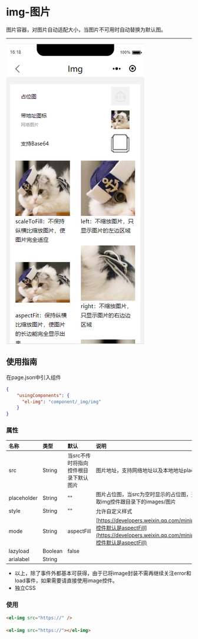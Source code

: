 # img-图片

图片容器，对图片自动适配大小，当图片不可用时自动替换为默认图。

---

![](/assets/img01.png)

## 使用指南

在page.json中引入组件

```json
{
    "usingComponents": {
      "el-img": "component/_img/img"
    }
}
```

### 属性

| 名称 | 类型 | 默认 | 说明 | 版本 |
| :--- | :--- | :--- | :--- | :--- |
| src | String | 当src不传时将指向控件根目录下默认图片 | 图片地址，支持网络地址以及本地地址placeholder | 0.0.2 |
| placeholder | String | "" | 图片占位图，当src为空时显示的占位图，这里将传入占位图的地址，若不设置那边取img控件跟目录下的images/图片 | 0.0.2 |
| style | String | "" | 允许自定义样式 | 0.0.2 |
| mode | String | aspectFill | [https://developers.weixin.qq.com/miniprogram/dev/component/image.html，控件默认是aspectFill](https://developers.weixin.qq.com/miniprogram/dev/component/image.html，控件默认是aspectFill) | 0.0.2 |
| lazyload | Boolean | false |  | 0.0.2 |
| arialabel | String |  |  | 0.0.2 |

* 以上，除了事件外都基本可获得，由于已将image封装不需再继续关注error和load事件，如果需要请直接使用image控件。
* 独立CSS

### 使用

```html
<el-img src="https://" />

<el-img src="https://"></el-img>
```



